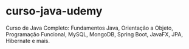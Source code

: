 # curso-java-udemy
Curso de Java Completo: Fundamentos Java, Orientação a Objeto, Programação Funcional, MySQL, MongoDB, Spring Boot, JavaFX, JPA, Hibernate e mais.
